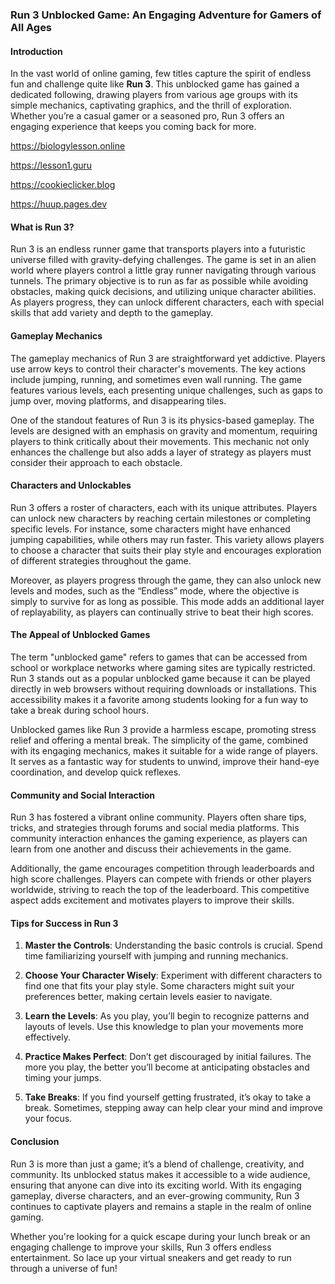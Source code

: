 ### Run 3 Unblocked Game: An Engaging Adventure for Gamers of All Ages

#### Introduction

In the vast world of online gaming, few titles capture the spirit of endless fun and challenge quite like **Run 3**. This unblocked game has gained a dedicated following, drawing players from various age groups with its simple mechanics, captivating graphics, and the thrill of exploration. Whether you’re a casual gamer or a seasoned pro, Run 3 offers an engaging experience that keeps you coming back for more.

https://biologylesson.online

https://lesson1.guru

https://cookieclicker.blog

https://huup.pages.dev





#### What is Run 3?

Run 3 is an endless runner game that transports players into a futuristic universe filled with gravity-defying challenges. The game is set in an alien world where players control a little gray runner navigating through various tunnels. The primary objective is to run as far as possible while avoiding obstacles, making quick decisions, and utilizing unique character abilities. As players progress, they can unlock different characters, each with special skills that add variety and depth to the gameplay.

#### Gameplay Mechanics

The gameplay mechanics of Run 3 are straightforward yet addictive. Players use arrow keys to control their character's movements. The key actions include jumping, running, and sometimes even wall running. The game features various levels, each presenting unique challenges, such as gaps to jump over, moving platforms, and disappearing tiles. 

One of the standout features of Run 3 is its physics-based gameplay. The levels are designed with an emphasis on gravity and momentum, requiring players to think critically about their movements. This mechanic not only enhances the challenge but also adds a layer of strategy as players must consider their approach to each obstacle.

#### Characters and Unlockables

Run 3 offers a roster of characters, each with its unique attributes. Players can unlock new characters by reaching certain milestones or completing specific levels. For instance, some characters might have enhanced jumping capabilities, while others may run faster. This variety allows players to choose a character that suits their play style and encourages exploration of different strategies throughout the game.

Moreover, as players progress through the game, they can also unlock new levels and modes, such as the “Endless” mode, where the objective is simply to survive for as long as possible. This mode adds an additional layer of replayability, as players can continually strive to beat their high scores.

#### The Appeal of Unblocked Games

The term "unblocked game" refers to games that can be accessed from school or workplace networks where gaming sites are typically restricted. Run 3 stands out as a popular unblocked game because it can be played directly in web browsers without requiring downloads or installations. This accessibility makes it a favorite among students looking for a fun way to take a break during school hours.

Unblocked games like Run 3 provide a harmless escape, promoting stress relief and offering a mental break. The simplicity of the game, combined with its engaging mechanics, makes it suitable for a wide range of players. It serves as a fantastic way for students to unwind, improve their hand-eye coordination, and develop quick reflexes.

#### Community and Social Interaction

Run 3 has fostered a vibrant online community. Players often share tips, tricks, and strategies through forums and social media platforms. This community interaction enhances the gaming experience, as players can learn from one another and discuss their achievements in the game. 

Additionally, the game encourages competition through leaderboards and high score challenges. Players can compete with friends or other players worldwide, striving to reach the top of the leaderboard. This competitive aspect adds excitement and motivates players to improve their skills.

#### Tips for Success in Run 3

1. **Master the Controls**: Understanding the basic controls is crucial. Spend time familiarizing yourself with jumping and running mechanics.

2. **Choose Your Character Wisely**: Experiment with different characters to find one that fits your play style. Some characters might suit your preferences better, making certain levels easier to navigate.

3. **Learn the Levels**: As you play, you’ll begin to recognize patterns and layouts of levels. Use this knowledge to plan your movements more effectively.

4. **Practice Makes Perfect**: Don’t get discouraged by initial failures. The more you play, the better you’ll become at anticipating obstacles and timing your jumps.

5. **Take Breaks**: If you find yourself getting frustrated, it’s okay to take a break. Sometimes, stepping away can help clear your mind and improve your focus.

#### Conclusion

Run 3 is more than just a game; it’s a blend of challenge, creativity, and community. Its unblocked status makes it accessible to a wide audience, ensuring that anyone can dive into its exciting world. With its engaging gameplay, diverse characters, and an ever-growing community, Run 3 continues to captivate players and remains a staple in the realm of online gaming.

Whether you're looking for a quick escape during your lunch break or an engaging challenge to improve your skills, Run 3 offers endless entertainment. So lace up your virtual sneakers and get ready to run through a universe of fun!
